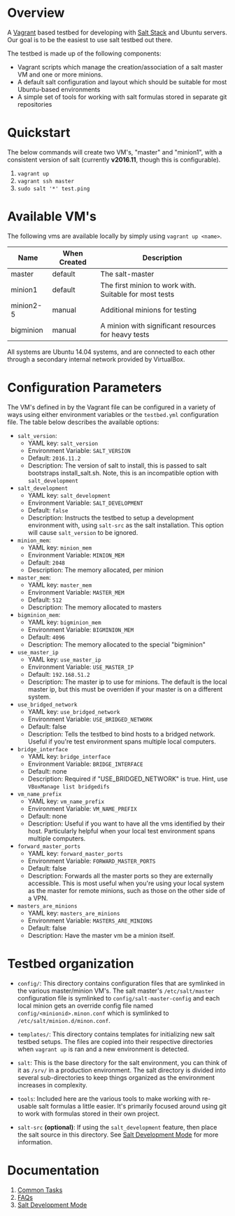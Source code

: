 # Overview

A [Vagrant](https://www.vagrantup.com) based testbed for developing with [Salt Stack](http://saltstack.com) and Ubuntu servers. Our goal is to be the easiest to use salt testbed out there.

The testbed is made up of the following components:

* Vagrant scripts which manage the creation/association of a salt master VM and one or more minions.
* A default salt configuration and layout which should be suitable for most Ubuntu-based environments
* A simple set of tools for working with salt formulas stored in separate git repositories

# Quickstart

The below commands will create two VM's, "master" and "minion1", with a consistent version of salt (currently **v2016.11**, though this is configurable).

1. `vagrant up`
2. `vagrant ssh master` 
3. `sudo salt '*' test.ping`

# Available VM's

The following vms are available locally by simply using `vagrant up <name>`.

|Name      |When Created|Description           |
|----------|------------|----------------------|
|master    |default|The salt-master            |
|minion1   |default|The first minion to work with. Suitable for most tests|
|minion2-5 |manual|Additional minions for testing|
|bigminion |manual|A minion with significant resources for heavy tests|

All systems are Ubuntu 14.04 systems, and are connected to each other through a secondary internal network provided by VirtualBox.

# Configuration Parameters

The VM's defined in by the Vagrant file can be configured in a variety of ways using either environment variables or the `testbed.yml` configuration file. The table below describes the available options:


* `salt_version`:
  * YAML key: `salt_version`
  * Environment Variable: `SALT_VERSION`
  * Default: `2016.11.2`
  * Description: The version of salt to install, this is passed to salt bootstraps install_salt.sh. Note, this is an incompatible option with `salt_development`
* `salt_development`
  * YAML key: `salt_development`
  * Environment Variable: `SALT_DEVELOPMENT`
  * Default: `false`
  * Description: Instructs the testbed to setup a development environment with, using `salt-src` as the salt installation. This option will cause `salt_version` to be ignored.
* `minion_mem`:
  * YAML key: `minion_mem`
  * Environment Variable: `MINION_MEM`
  * Default: `2048`
  * Description: The memory allocated, per minion
* `master_mem`:
  * YAML key: `master_mem`
  * Environment Variable: `MASTER_MEM`
  * Default: `512`
  * Description: The memory allocated to masters
* `bigminion_mem`:
  * YAML key: `bigminion_mem`
  * Environment Variable: `BIGMINION_MEM`
  * Default: `4096`
  * Description: The memory allocated to the special "bigminion"
* `use_master_ip`
  * YAML key: `use_master_ip`
  * Environment Variable: `USE_MASTER_IP`
  * Default: `192.168.51.2`
  * Description: The master ip to use for minions. The default is the local master ip, but this must be overriden if your master is on a different system.
* `use_bridged_network`
  * YAML key: `use_bridged_network`
  * Environment Variable: `USE_BRIDGED_NETWORK`
  * Default: false
  * Description: Tells the testbed to bind hosts to a bridged network. Useful if you're test environment spans multiple local computers.
* `bridge_interface`
  * YAML key: `bridge_interface`
  * Environment Variable: `BRIDGE_INTERFACE`
  * Default: none
  * Description: Required if "USE_BRIDGED_NETWORK" is true. Hint, use `VBoxManage list bridgedifs` 
* `vm_name_prefix`
  * YAML key: `vm_name_prefix`
  * Environment Variable: `VM_NAME_PREFIX`
  * Default: none
  * Description: Useful if you want to have all the vms identified by their host. Particularly helpful when your local test environment spans multiple computers.
* `forward_master_ports`
  * YAML key: `forward_master_ports`
  * Environment Variable: `FORWARD_MASTER_PORTS`
  * Default: false
  * Description: Forwards all the master ports so they are externally accessible. This is most useful when you're using your local system as the master for remote minions, such as those on the other side of a VPN.
* `masters_are_minions`
  * YAML key: `masters_are_minions`
  * Environment Variable: `MASTERS_ARE_MINIONS`
  * Default: false
  * Description: Have the master vm be a minion itself.

# Testbed organization

* `config/`: This directory contains configuration files that are symlinked in the various master/minion VM's. The salt master's `/etc/salt/master` configuration file is symlinked to `config/salt-master-config` and each local minion gets an override config file named `config/<minionid>.minon.conf` which is symlinked to `/etc/salt/minion.d/minon.conf`.
  
* `templates/`: This directory contains templates for initializing new salt testbed setups. The files are copied into their respective directories when `vagrant up` is ran and a new environment is detected.

* `salt`: This is the base directory for the salt environment, you can think of it as `/srv/` in a production environment. The salt directory is divided into several sub-directories to keep things organized as the environment increases in complexity.

* `tools`: Included here are the various tools to make working with re-usable salt formulas a little easier. It's primarily focused around using git to work with formulas stored in their own project.

* `salt-src` **(optional)**: If using the `salt_development` feature, then place the salt source in this directory. See [Salt Development Mode](docs/salt-development-mode.md) for more information.

# Documentation

1. [Common Tasks](docs/common-tasks.md)
3. [FAQs](docs/faqs.md)
6. [Salt Development Mode](docs/salt-development-mode.md)